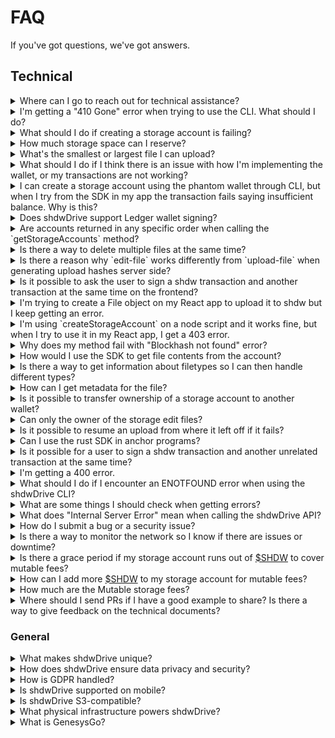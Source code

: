 # FAQ

If you've got questions, we've got answers.

## Technical

<details>

<summary>Where can I go to reach out for technical assistance?</summary>

Our [Discord server ](https://discord.com/invite/shdwdrive)is the best place to get in touch with us.\
We have a dedicated support section.

In addition to this FAQ, you might find the [Github Q\&A](https://github.com/GenesysGo/Shdw-drive/issues?q=is%3Aissue+is%3Aclosed) useful as deeper technical issues are discussed.

Discord Server: [https://discord.com/invite/shdwdrive](https://discord.com/invite/shdwdrive)&#x20;

GitHub FAQ: https://github.com/GenesysGo/Shdw-drive/issues?q=is%3Aissue+is%3Aclosed

</details>

<details>

<summary>I'm getting a "410 Gone" error when trying to use the CLI. What should I do?</summary>

This error means the Solana RPC provider you're using with the CLI doesn't support a specific RPC method that's necessary for the CLI to function. This could be \`getProgramAccounts\` or some other method.

We'd recommend trying a more premium RPC provider like [Helius](https://www.helius.dev/), Hellomoon.io, or some other premium Solana RPC provider that allows for all Solana RPC methods to be used.

</details>

<details>

<summary>What should I do if creating a storage account is failing?</summary>

If creating a storage account is failing, make sure that you have appropriate amounts of both SOL and SHDW in your wallet. Creating a storage account requires a small amount of SOL to cover the transaction fee, as well as some SHDW to cover the initial storage allocation. Make sure that your wallet has enough funds to cover these requirements. Review the docs here: https://docs.shadow.cloud/build/the-cli#create-a-storage-account

If you have the correct amount of SOL and SHDW in your wallet but creating a storage account is still failing, there may be other factors at play that are causing the issue. Some possible causes could be network connectivity issues, problems with the ShdwDrive node, or bugs/issues with the SDK.

To troubleshoot the issue, you can try the following:

* Verify that the [ShdwDrive network](https://status.genesysgo.net/) is up and running. https://status.genesysgo.net/
* Check the ShdwDrive [Change Log](../reference/change-logs.md) for any known issues or bugs that may be causing the problem. https://docs.shadow.cloud/reference/change-logs
* Contact ShdwDrive [support](https://discord.gg/genesysgo) for further assistance. https://discord.gg/genesysgo

</details>

<details>

<summary>How much storage space can I reserve?</summary>

A user can reserve 4kb at minimum.

There is an upper limit of one terabyte (1TB) per bucket.

Development is currently underway which will greatly increase this cap.

</details>

<details>

<summary>What's the smallest or largest file I can upload?</summary>

Currently, these are the limits:

* Minimum: 4kb. If you upload a 100 byte file, it will still take up 4kb of space. This is due to the replication overhead required.
* Maximum: 1gb.

With the [s3-compatible client access](s3-compatible-client-access.md), you're able to upload files up to 1TiB.

There's ongoing development to increase the maximum file size.

</details>

<details>

<summary>What should I do if I think there is an issue with how I'm implementing the wallet, or my transactions are not working?</summary>

If you think there is an issue with how you're implementing the wallet, or your transactions are not working, you can try upgrading the wallet adapters. Check the Solana wallet adapter repositories for their examples, as the process for importing the adapters may have changed.

Additionally, you can refer to the ShdwDrive documentation and SDK for more information on how to properly implement the wallet and perform transactions. You can review the example here: https://docs.shadow.cloud/build/the-sdk/sdk-javascript#example-post-request-via-sdk-make-immutable

If you are using react to build a wallet using `const drive = await new ShdwDrive(connection, wallet).init();` and getting the error "Cannot read properties of undefined (reading 'toBytes')" then remember to make sure you must pass the entire wallet around and make sure to not deconstruct it.

If you're still having issues, contact ShdwDrive support for further assistance.

</details>

<details>

<summary>I can create a storage account using the phantom wallet through CLI, but when I try from the SDK in my app the transaction fails saying insufficient balance. Why is this?</summary>

For the purposes of utilizing the ShdwDrive, \~0.1 SOL in our experience will avoid insufficient balance errors. You can also examine the TXs to see if there's any differences in your spend when using the CLI versus the SDK methods.

</details>

<details>

<summary>Does shdwDrive support Ledger wallet signing?</summary>

No, ShdwDrive does not currently support Ledger wallet signing. The reason we are currently unable to provide Ledger support is due to the absence of the message signing feature in the Solana app for Ledger, as our system relies on this functionality.

To expedite the implementation of Ledger support, kindly consider drawing attention to this GitHub issue by leaving a comment: https://github.com/solana-labs/wallet-adapter/pull/712

</details>

<details>

<summary>Are accounts returned in any specific order when calling the `getStorageAccounts` method?</summary>

Yes, accounts are returned in the order they are created when calling the `getStorageAccounts` method in GenesysGo ShdwDrive. This is because the system was designed and built in such a way to ensure that the accounts are returned in the order they were created. https://docs.shadow.cloud/build/the-sdk/sdk-javascript#getstorageaccounts

</details>

<details>

<summary>Is there a way to delete multiple files at the same time?</summary>

Currently, it is not possible to delete multiple files at once. However, we have added this feature to our roadmap and will be working on it in the near future. Thank you for your suggestion!

</details>

<details>

<summary>Is there a reason why `edit-file` works differently from `upload-file` when generating upload hashes server side?</summary>

The `edit-file` functionality works differently from `upload-file` because it is a remnant of the first iteration of ShdwDrive where every file had an associated account on-chain with some metadata that was crucial for tracking. However, we've made some changes that aren't documented yet and aren't implemented in the SDKs. If you add `overwrite: true` to the request body of an upload request that you make manually instead of through the SDK, it will do the same thing as editing a file.

</details>

<details>

<summary>Is it possible to ask the user to sign a shdw transaction and another transaction at the same time on the frontend?</summary>

Currently, it is not possible to ask the user to sign a Shdw transaction and another transaction at the same time on the frontend. The Shdw network only allows ShdwDrive-specific transactions to have instructions related to the ShdwDrive on chain program. Any other instructions will cause the transaction to fail. This security feature is in place to prevent malicious transactions.

</details>

<details>

<summary>I'm trying to create a File object on my React app to upload it to shdw but I keep getting an error.</summary>

The error you're getting may be due to the ShdwDrive instance being created before the wallet-provider is ready. In the latest example on the main branch, there is a slight change in the useEffect that creates the drive instance which may resolve your issue. Additionally, make sure that the file data buffer is converted to a Blob using `new Blob([Buffer.from("data")])`.

</details>

<details>

<summary>I'm using `createStorageAccount` on a node script and it works fine, but when I try to use it in my React app, I get a 403 error.</summary>

By default, the rpc used is the Solana mainnet rpc api.mainnet-beta.solana.com. If you're getting blocked by that, you'll have to sign up for a paid RPC as we cannot control how the Solana mainnet rpc endpoint is limited. It is possible that the endpoint is blocking requests from the browser due to security reasons.

For additional help, consider joining our [Discord](https://discord.gg/genesysgo) and asking in support channels.

</details>

<details>

<summary>Why does my method fail with "Blockhash not found" error?</summary>

This is an issue on the Solana RPC side and unfortunately, all you can do is retry the method. Consider implementing retry and/or error handling in your application.

</details>

<details>

<summary>How would I use the SDK to get file contents from the account?</summary>

You can send a normal GET request to https://shdw-drive.genesysgo.net// to get the file contents from the account. You can read more in API methods here: https://docs.shadow.cloud/build/the-api

</details>

<details>

<summary>Is there a way to get information about filetypes so I can then handle different types?</summary>

You can make a HEAD request or a GET request to get information about file types. If you make a GET request, the response headers should include the content type. Review the API methods here: https://docs.shadow.cloud/build/the-api

</details>

<details>

<summary>How can I get metadata for the file?</summary>

You can get metadata for the file by making a POST request to https://shdw-drive.genesysgo.net//. The response will include metadata for the file. Review the API methods here: https://docs.shadow.cloud/build/the-api

</details>

<details>

<summary>Is it possible to transfer ownership of a storage account to another wallet?</summary>

Currently, this is not an active feature in the CLI or SDK. However, it is a planned feature for future releases.

</details>

<details>

<summary>Can only the owner of the storage edit files?</summary>

Yes, currently only the owner of the storage account can edit the files.

</details>

<details>

<summary>Is it possible to resume an upload from where it left off if it fails?</summary>

No, unfortunately it is not possible to resume an upload from where it left off if it fails. However, the CLI checks files before uploading and skips them if they already exist. You also receive an output JSON file for each file upload, which will indicate if a file already exists.

</details>

<details>

<summary>Can I use the rust SDK in anchor programs?</summary>

No, the SDK requires internet access to send http requests. This is not allowed within Solana runtime because arbitrary http responses are not deterministic and may produce different Solana ledger state transitions

</details>

<details>

<summary>Is it possible for a user to sign a shdw transaction and another unrelated transaction at the same time?</summary>

Currently, the Shdw network only allows ShdwDrive-specific transactions to include instructions related to the ShdwDrive on-chain program. Any other instructions will cause the transaction to fail as a security measure. This means that it is not possible for a user to sign a Shdw transaction and another unrelated transaction at the same time.

</details>

<details>

<summary>I'm getting a 400 error.</summary>

When getting 400 timeouts for transaction submissions, it is most likely due to congestion on the Solana network. While timing out and retrying is normal during Solana congestion, many are now using priority fees which may help solve congestion-related issues. Contact your RPC provider for further help.

If your 400 error is stating "Invalid transaction supplied" then you may need to join our support channel in [Discord](https://discord.gg/genesysgo) and provide more details on the specific method. To resolve the typical causes of this error do the following:

1. Check announcements in Discord (https://discord.gg/genesysgo) or the network status (https://status.genesysgo.net/) to make sure there is no platform-wide problem.
2. Check all of your versions and dependencies. You Solana wallet adapter dependencies and the version of the JavaScript SDK must be up to date.
3. Double check the wallet you have chosen to work with is not having issues. You may need to reach out to them directly.

</details>

<details>

<summary>What should I do if I encounter an ENOTFOUND error when using the shdwDrive CLI?</summary>

If you encounter an ENOTFOUND error when using the ShdwDrive CLI, it is likely a local DNS issue on your side. ENOTFOUND is a DNS resolver problem, which means you will need to check with your Internet Service Provider (ISP) to resolve the issue. Alternatively, you can try using a Virtual Private Network (VPN) to see if that resolves the issue.

</details>

<details>

<summary>What are some things I should check when getting errors?</summary>

You can try setting --log-level debug with your command that is getting an error. Make sure to confirm you have installed the latest versions and dependencies and that your keypair file is being accessed properly. Make sure you wallet is funded properly with both SOL and SHDW, that you are handling Solana connection objects properly, and that you are not having Solana RPC related errors. For further help you can capture logs and share relevant code in the technical support channels of our [Discord](https://discord.gg/genesysgo).

</details>

<details>

<summary>What does "Internal Server Error" mean when calling the shdwDrive API?</summary>

There are a few reasons for this error but the most common is the file that have not migrated from the original version 1 format storage account to the newer version 2 format. For users that have created legacy style ShdwDrive accounts, please finish the migration steps.

For additional help please reach out to to us in Discord (https://discord.gg/genesysgo).

</details>

<details>

<summary>How do I submit a bug or a security issue?</summary>

**https://github.com/GenesysGo/shdw-drive-bug-reports**

We adhere to a responsible disclosure process for security related issues. To ensure the responsible disclosure and handling of security vulnerabilities, we ask that you follow the process outlined below.

**Bug Reporting Process**

1. Submit a new bug report by creating a [new issue](https://github.com/GenesysGo/shdw-drive-bug-reports/issues/new/choose) in this repository. https://github.com/GenesysGo/shdw-drive-bug-reports/issues/new/choose
2. Please provide a clear and concise description of the issue, steps to reproduce it, and any relevant screenshots or logs.
3. Label your issue as a 'bug' or 'security' accordingly.

**Important**: For security-related issues, do not include sensitive information in the issue description. Instead, submit a pull request to our repository, containing the necessary details, so that the information remains concealed until the issue is resolved.

**Security related issues should only be reported through this repository.**

</details>

<details>

<summary>Is there a way to monitor the network so I know if there are issues or downtime?</summary>

Yes, you can subscribe to the Shdw Network status here: https://status.genesysgo.net/

Also follow us on twitter https://twitter.com/GenesysGo or join our tech support Discord: https://discord.gg/genesysgo

</details>

<details>

<summary>Is there a grace period if my storage account runs out of <a href="https://docs.shadow.cloud/reference/shdw-token">$SHDW</a> to cover mutable fees?</summary>

Yes. Your storage account will be kept for 6 months. After that, it is up for cleanup and a storage node may delete your storage account and all data in it.

</details>

<details>

<summary>How can I add more <a href="https://docs.shadow.cloud/reference/shdw-token">$SHDW</a> to my storage account for mutable fees?</summary>

1. Either use the \`topUp\` method in one of the [SDKs](the-sdk/) or send $SHDW directly to the storage account's token address
2. Use the \`refreshStake\` method in one of the SDKs to refresh your storage account's stake status. This is not done for you, you must do this step manually.

</details>

<details>

<summary>How much are the Mutable storage fees?</summary>

Mutable storage fees target a specific USD price. Currently, that is $0.05 USD per gibibyte per year. This comes out to $0.0002739726 USD per gib per Solana Epoch (interval for which mutable storage fees are collected. This price target is converted to $SHDW/$USDC at the time of fee collection.

Mutable storage fees are collected for bytes stored.

</details>

<details>

<summary>Where should I send PRs if I have a good example to share? Is there a way to give feedback on the technical documents?</summary>

We welcome any feedback and examples you can provide to our documentation. You can submit a PR to our technical documents repository here - https://github.com/GenesysGo/docs-Shdw-cloud/tree/main - and we will find a good place for it.

</details>

### General

<details>

<summary>What makes shdwDrive unique?</summary>

ShdwDrive is a commodity cloud network that offers multiple service options, leveraging distributed ledger technology, and offering vertically integrated, L1-specific storage and compute. It is the only cloud network designed to democratize the earnings of traditional cloud platforms without sacrificing performance. Being S3-compatible, ShdwDrive maintains an open-source SDK and interoperability standards that make it easy to access through popular builder tools and SDKs. Its objective is to support popular tools that make building easier, regardless of the application you are building.

</details>

<details>

<summary>How does shdwDrive ensure data privacy and security?</summary>

ShdwDrive ensures data privacy and security by encrypting and erasure coding the data, and then algorithmically distributing the fragments across the distributed network. This is done trustlessly via smart contracts and requires signed Solana transactions, creating a publicly verifiable on-chain log. Additionally, ShdwDrive provides developers with the tools they need to comply with GDPR and can show records that prove that they have deleted a user's personal data.

</details>

<details>

<summary>How is GDPR handled?</summary>

ShdwDrive provides developers with tools to comply with GDPR and can provide records to prove the deletion of a user's personal data. All records for GDPR compliance are stored on-chain and have been verified by the Solana validator network. The data is then encrypted and algorithmically distributed across the network in triplicate. All transactions are signed and publicly verifiable on-chain.

</details>

<details>

<summary>Is shdwDrive supported on mobile?</summary>

Yes, ShdwDrive is supported on mobile through our ecosystem partners who are actively building on mobile. Please check out our Shdw Ecosystem page for more details. https://docs.shadow.cloud/build/community-mainted-uis

Additionally, in the future, our _D.A.G.G.E.R._ distributed ledger technology will enable Solana Saga powered storage solutions for those seeking low cost decentralized mobile clouds. Please check out the Learn section for more information. You can read more here: https://docs.shadow.cloud/learn#compute

</details>

<details>

<summary>Is shdwDrive S3-compatible?</summary>

Yes, ShdwDrive is S3-compatible. S3-compatibility is a widely adopted standard in the cloud storage industry, and many providers offer S3-compatible APIs and protocols, which gives builders greater flexibility in choosing a cloud storage provider. This means developers can easily move data between different services without worrying about compatibility issues. Additionally, S3-compatibility offers robust APIs that enable fast and reliable query, along with virtual mount capability, making it important for Web2, Web3, and the frontiers of distributed ledger tech and AI. ShdwDrive aims to empower developers to integrate it directly into their builds, and to support the talented community of designers who will create innovative platforms for ShdwDrive. You can read more here: https://docs.shadow.cloud/learn/design#s3-compatibility

</details>

<details>

<summary>What physical infrastructure powers shdwDrive?</summary>

ShdwDrive runs on a global network of bare metal infrastructure, with all compute and storage existing on bare metal. There is no dependency on cloud providers for ShdwDrive operations. For more details on the design of ShdwDrive, please see the "Design" section under the "Learn" category: https://docs.shadow.cloud/learn/design

</details>

<details>

<summary>What is GenesysGo?</summary>

GenesysGo (GG) is a company that was founded in April 2021 as a Solana validator. Since then, GG has expanded its offerings to focus on a large ecosystem of tools and infrastructure for Solana. More details about the scope of our offerings can be found under the "Learn" category. GG has a team of talented developers and coders who are dedicated to building innovative solutions for the Solana community. For more information, you can visit our website at https://shdwdrive.com.

</details>
